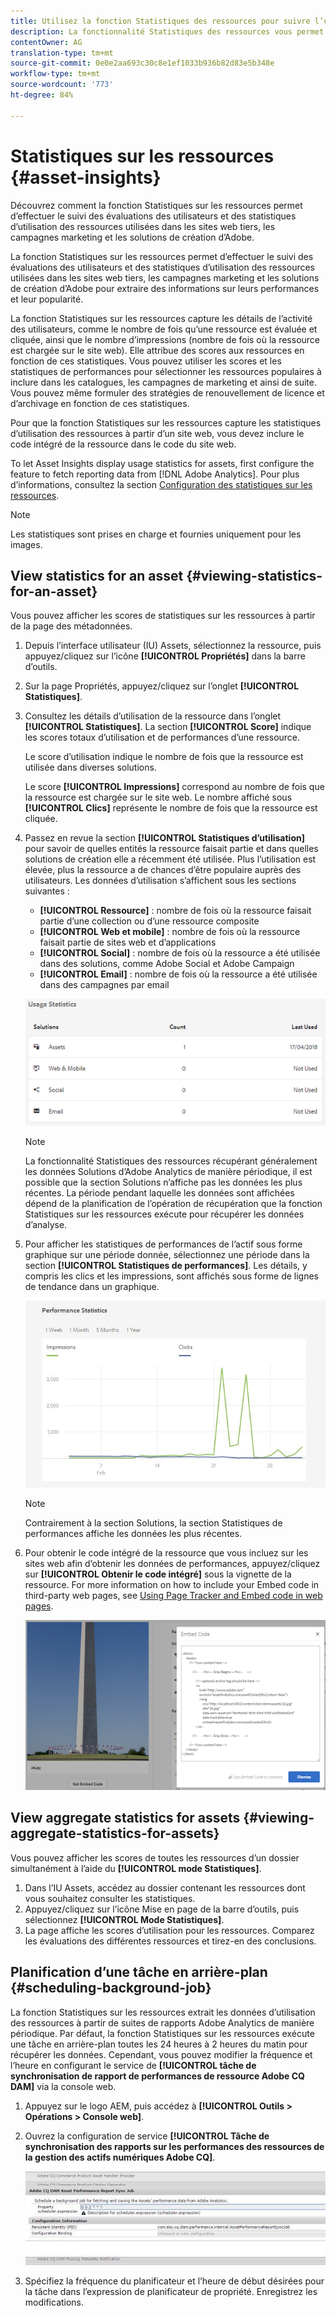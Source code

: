 ```yaml
---
title: Utilisez la fonction Statistiques des ressources pour suivre l’utilisation de vos images.
description: La fonctionnalité Statistiques des ressources vous permet de suivre les évaluations des utilisateurs et les statistiques d’utilisation des images utilisées dans les sites Web tiers, les campagnes marketing et les solutions créatives d’Adobe.
contentOwner: AG
translation-type: tm+mt
source-git-commit: 0e0e2aa693c30c8e1ef1033b936b82d83e5b348e
workflow-type: tm+mt
source-wordcount: '773'
ht-degree: 84%

---
```



# Statistiques sur les ressources {#asset-insights}

Découvrez comment la fonction Statistiques sur les ressources permet d’effectuer le suivi des évaluations des utilisateurs et des statistiques d’utilisation des ressources utilisées dans les sites web tiers, les campagnes marketing et les solutions de création d’Adobe. 

La fonction Statistiques sur les ressources permet d’effectuer le suivi des évaluations des utilisateurs et des statistiques d’utilisation des ressources utilisées dans les sites web tiers, les campagnes marketing et les solutions de création d’Adobe pour extraire des informations sur leurs performances et leur popularité.

La fonction Statistiques sur les ressources capture les détails de l’activité des utilisateurs, comme le nombre de fois qu’une ressource est évaluée et cliquée, ainsi que le nombre d’impressions (nombre de fois où la ressource est chargée sur le site web). Elle attribue des scores aux ressources en fonction de ces statistiques. Vous pouvez utiliser les scores et les statistiques de performances pour sélectionner les ressources populaires à inclure dans les catalogues, les campagnes de marketing et ainsi de suite. Vous pouvez même formuler des stratégies de renouvellement de licence et d’archivage en fonction de ces statistiques.

Pour que la fonction Statistiques sur les ressources capture les statistiques d’utilisation des ressources à partir d’un site web, vous devez inclure le code intégré de la ressource dans le code du site web.

To let Asset Insights display usage statistics for assets, first configure the feature to fetch reporting data from [!DNL Adobe Analytics]. Pour plus d’informations, consultez la section [Configuration des statistiques sur les ressources](touch-ui-configuring-asset-insights.md).

>[!NOTE]
>
>Les statistiques sont prises en charge et fournies uniquement pour les images.

## View statistics for an asset {#viewing-statistics-for-an-asset}

Vous pouvez afficher les scores de statistiques sur les ressources à partir de la page des métadonnées.

1. Depuis l’interface utilisateur (IU) Assets, sélectionnez la ressource, puis appuyez/cliquez sur l’icône **[!UICONTROL Propriétés]** dans la barre d’outils.
1. Sur la page Propriétés, appuyez/cliquez sur l’onglet **[!UICONTROL Statistiques]**.
1. Consultez les détails d’utilisation de la ressource dans l’onglet **[!UICONTROL Statistiques]**. La section **[!UICONTROL Score]** indique les scores totaux d’utilisation et de performances d’une ressource.

   Le score d’utilisation indique le nombre de fois que la ressource est utilisée dans diverses solutions.

   Le score **[!UICONTROL Impressions]** correspond au nombre de fois que la ressource est chargée sur le site web. Le nombre affiché sous **[!UICONTROL Clics]** représente le nombre de fois que la ressource est cliquée.

1. Passez en revue la section **[!UICONTROL Statistiques d’utilisation]** pour savoir de quelles entités la ressource faisait partie et dans quelles solutions de création elle a récemment été utilisée. Plus l’utilisation est élevée, plus la ressource a de chances d’être populaire auprès des utilisateurs. Les données d’utilisation s’affichent sous les sections suivantes :

   * **[!UICONTROL Ressource]** : nombre de fois où la ressource faisait partie d’une collection ou d’une ressource composite
   * **[!UICONTROL Web et mobile]** : nombre de fois où la ressource faisait partie de sites web et d’applications
   * **[!UICONTROL Social]** : nombre de fois où la ressource a été utilisée dans des solutions, comme Adobe Social et Adobe Campaign
   * **[!UICONTROL Email]** : nombre de fois où la ressource a été utilisée dans des campagnes par email

   ![usage_statistics](assets/usage_statistics.png)

   >[!NOTE]
   >
   >La fonctionnalité Statistiques des ressources récupérant généralement les données Solutions d’Adobe Analytics de manière périodique, il est possible que la section Solutions n’affiche pas les données les plus récentes. La période pendant laquelle les données sont affichées dépend de la planification de l’opération de récupération que la fonction Statistiques sur les ressources exécute pour récupérer les données d’analyse.

1. Pour afficher les statistiques de performances de l’actif sous forme graphique sur une période donnée, sélectionnez une période dans la section **[!UICONTROL Statistiques de performances]**. Les détails, y compris les clics et les impressions, sont affichés sous forme de lignes de tendance dans un graphique.

   ![chlimage_1-3](assets/chlimage_1-3.jpeg)

   >[!NOTE]
   >
   >Contrairement à la section Solutions, la section Statistiques de performances affiche les données les plus récentes.

1. Pour obtenir le code intégré de la ressource que vous incluez sur les sites web afin d’obtenir les données de performances, appuyez/cliquez sur **[!UICONTROL Obtenir le code intégré]** sous la vignette de la ressource. For more information on how to include your Embed code in third-party web pages, see [Using Page Tracker and Embed code in web pages](touch-ui-using-page-tracker.md).

   ![chlimage_1-303](assets/chlimage_1-303.png)

## View aggregate statistics for assets {#viewing-aggregate-statistics-for-assets}

Vous pouvez afficher les scores de toutes les ressources d’un dossier simultanément à l’aide du **[!UICONTROL mode Statistiques]**.

1. Dans l’IU Assets, accédez au dossier contenant les ressources dont vous souhaitez consulter les statistiques.
1. Appuyez/cliquez sur l’icône Mise en page de la barre d’outils, puis sélectionnez **[!UICONTROL Mode Statistiques]**.
1. La page affiche les scores d’utilisation pour les ressources. Comparez les évaluations des différentes ressources et tirez-en des conclusions.

## Planification d’une tâche en arrière-plan {#scheduling-background-job}

La fonction Statistiques sur les ressources extrait les données d’utilisation des ressources à partir de suites de rapports Adobe Analytics de manière périodique. Par défaut, la fonction Statistiques sur les ressources exécute une tâche en arrière-plan toutes les 24 heures à 2 heures du matin pour récupérer les données. Cependant, vous pouvez modifier la fréquence et l’heure en configurant le service de **[!UICONTROL tâche de synchronisation de rapport de performances de ressource Adobe CQ DAM]** via la console web.

1. Appuyez sur le logo AEM, puis accédez à **[!UICONTROL Outils > Opérations > Console web]**.
1. Ouvrez la configuration de service **[!UICONTROL Tâche de synchronisation des rapports sur les performances des ressources de la gestion des actifs numériques Adobe CQ]**.

   ![chlimage_1-304](assets/chlimage_1-304.png)

1. Spécifiez la fréquence du planificateur et l’heure de début désirées pour la tâche dans l’expression de planificateur de propriété. Enregistrez les modifications.
